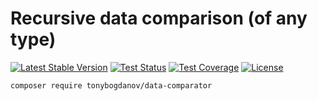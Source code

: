 # Recursive data comparison (of any type)

[![Latest Stable Version](https://poser.pugx.org/tonybogdanov/data-comparator/v/stable)](https://packagist.org/packages/tonybogdanov/data-comparator)
[![Test Status](https://tonybogdanov.github.io/data-comparator/status.svg)](https://tonybogdanov.github.io/data-comparator)
[![Test Coverage](https://tonybogdanov.github.io/data-comparator/coverage.svg)](https://tonybogdanov.github.io/data-comparator)
[![License](https://poser.pugx.org/tonybogdanov/data-comparator/license)](https://packagist.org/packages/tonybogdanov/data-comparator)

```bash
composer require tonybogdanov/data-comparator
```
